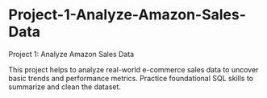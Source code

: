 # Project-1-Analyze-Amazon-Sales-Data
Project 1: Analyze Amazon Sales Data

This project helps to analyze real-world e-commerce sales data to uncover basic trends and performance metrics.
Practice foundational SQL skills to summarize and clean the dataset.
